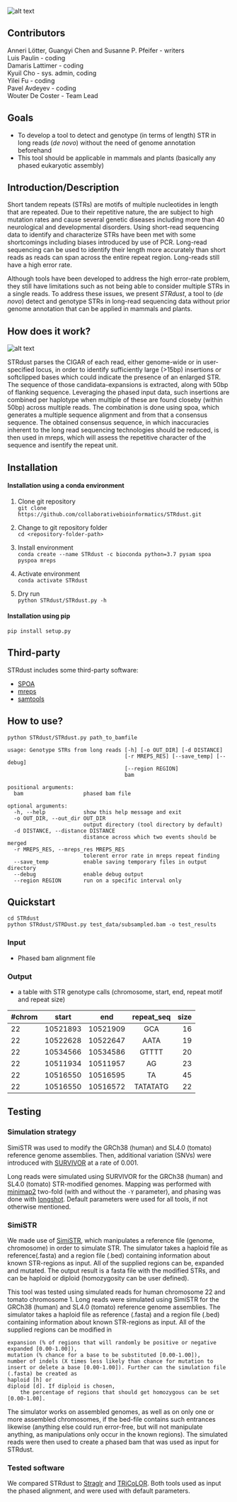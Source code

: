 ![alt text](https://raw.githubusercontent.com/collaborativebioinformatics/STRdust/main/STRdust-logo.jpg)  

## Contributors  
  Anneri Lötter, Guangyi Chen and Susanne P. Pfeifer - writers  
  Luis Paulin - coding  
  Damaris Lattimer - coding  
  Kyuil Cho - sys. admin, coding   
  Yilei Fu - coding   
  Pavel Avdeyev - coding   
  Wouter De Coster - Team Lead     

## Goals
* To develop a tool to detect and genotype (in terms of length) STR in long reads (_de novo_) without the need of genome annotation beforehand
* This tool should be applicable in mammals and plants (basically any phased eukaryotic assembly)

## Introduction/Description
Short tandem repeats (STRs) are motifs of multiple nucleotides in length that are repeated. Due to their repetitive nature, the are subject to high mutation rates and cause several genetic diseases including more than 40 neurological and developmental disorders. Using short-read sequencing data to identify and characterize STRs have been met with some shortcomings including biases introduced by use of PCR. Long-read sequencing can be used to identify their length more accurately than short reads as reads can span across the entire repeat region. Long-reads still have a high error rate.

Although tools have been developed to address the high error-rate problem, they still have limitations such as not being able to consider multiple STRs in a single reads. To address these issues, we present _STRdust_, a tool to (_de novo_) detect and genotype STRs in long-read sequencing data without prior genome annotation that can be applied in mammals and plants.

## How does it work?  
![alt text](https://raw.githubusercontent.com/collaborativebioinformatics/STRdust/main/STRdustFlowchart2.png)  

STRdust parses the CIGAR of each read, either genome-wide or in user-specified locus, in order to identify sufficiently large (>15bp) insertions or softclipped bases which could indicate the presence of an enlarged STR. The sequence of those candidata-expansions is extracted, along with 50bp of flanking sequence. Leveraging the phased input data, such insertions are combined per haplotype when multiple of these are found closeby (within 50bp) across multiple reads. The combination is done using spoa, which generates a multiple sequence alignment and from that a consensus sequence. The obtained consensus sequence, in which inaccuracies inherent to the long read sequencing technologies should be reduced, is then used in mreps, which will assess the repetitive character of the sequence and isentify the repeat unit.

## Installation  

#### Installation using a conda environment

1. Clone git repository  
`git clone https://github.com/collaborativebioinformatics/STRdust.git`  

2. Change to git repository folder  
`cd <repository-folder-path>`

3. Install environment  
`conda create --name STRdust -c bioconda python=3.7 pysam spoa pyspoa mreps`  

4. Activate environment  
`conda activate STRdust`  

5. Dry run  
`python STRdust/STRdust.py -h`  

#### Installation using pip

`pip install setup.py`  

## Third-party 

STRdust includes some third-party software:
* [SPOA](https://github.com/rvaser/spoa)
* [mreps](http://mreps.univ-mlv.fr/)
* [samtools](https://github.com/samtools/samtools)

## How to use?  

`python STRdust/STRdust.py path_to_bamfile`  

```
usage: Genotype STRs from long reads [-h] [-o OUT_DIR] [-d DISTANCE]
                                     [-r MREPS_RES] [--save_temp] [--debug]
                                     [--region REGION]
                                     bam

positional arguments:
  bam                   phased bam file

optional arguments:
  -h, --help            show this help message and exit
  -o OUT_DIR, --out_dir OUT_DIR
                        output directory (tool directory by default)
  -d DISTANCE, --distance DISTANCE
                        distance across which two events should be merged
  -r MREPS_RES, --mreps_res MREPS_RES
                        tolerent error rate in mreps repeat finding
  --save_temp           enable saving temporary files in output directory
  --debug               enable debug output
  --region REGION       run on a specific interval only
```

## Quickstart
```
cd STRdust
python STRdust/STRDust.py test_data/subsampled.bam -o test_results 
```
### Input  
  * Phased bam alignment file  

### Output  
  * a table with STR genotype calls (chromosome, start, end, repeat motif and repeat size)  

| #chrom | start | end | repeat_seq | size |
| --------- | :-------: | :-----: | :------------: | -------: |
| 22 | 10521893 |	10521909 |	GCA |	16 |
| 22 |  10522628 |	10522647 |	AATA |	19 |
| 22 |	10534566 |	10534586 |	GTTTT |	20 |
| 22 |	10511934 |	10511957 |	AG |	23 |
| 22 |	10516550 |	10516595 |	TA |	45 |
| 22 |	10516550 |	10516572 |	TATATATG |	22 |


## Testing  
### Simulation strategy
SimiSTR was used to modify the GRCh38 (human) and SL4.0 (tomato) reference genome assemblies. Then, additional variation (SNVs) were introduced with [SURVIVOR](https://github.com/fritzsedlazeck/SURVIVOR/) at a rate of 0.001.  

Long reads were simulated using SURVIVOR for the GRCh38 (human) and SL4.0 (tomato) STR-modified genomes. Mapping was performed with [minimap2](https://github.com/lh3/minimap2) two-fold (with and without the `-Y` parameter), and phasing was done with [longshot](https://github.com/pjedge/longshot). Default parameters were used for all tools, if not otherwise mentioned.

### SimiSTR
We made use of [SimiSTR](https://github.com/DamarisLa/SimiSTR/), which manipulates a reference file (genome, chromosome) in order to simulate STR.
The simulator takes a haploid file as reference(.fasta) and a region file (.bed) containing information about known STR-regions as input. All of the supplied regions can be, expanded and mutated. The output result is a fasta file with the modified STRs, and can be haploid or diploid (homozygosity can be user defined).

This tool was tested using simulated reads for human chromosome 22 and tomato chromosome 1. Long reads were simulated using SimiSTR for the GRCh38 (human) and SL4.0 (tomato) reference genome assemblies. The simulator takes a haploid file as reference (.fasta) and a region file (.bed) containing information about known STR-regions as input. All of the supplied regions can be modified in  
```
expansion (% of regions that will randomly be positive or negative expanded [0.00-1.00]),
mutation (% chance for a base to be substituted [0.00-1.00]),
number of indels (X times less likely than chance for mutation to insert or delete a base [0.00-1.00]). Further can the simulation file (.fasta) be created as
haploid [h] or
diploid [d]. If diploid is chosen,
    the percentage of regions that should get homozygous can be set [0.00-1.00].
```
The simulator works on assembled genomes, as well as on only one or more assembled chromosomes, if the bed-file contains such entrances likewise (anything else could run error-free, but will not manipulate anything, as manipulations only occur in the known regions). The simulated reads were then used to create a phased bam that was used as input for STRdust.   

### Tested software
We compared STRdust to [Straglr](https://github.com/bcgsc/straglr) and [TRiCoLOR](https://github.com/davidebolo1993/TRiCoLOR). Both tools used as input the phased alignment, and were used with default parameters.
